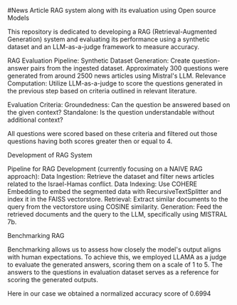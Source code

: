 #News Article RAG system along with its evaluation using Open source Models


This repository is dedicated to developing a RAG (Retrieval-Augmented Generation) system and evaluating its performance 
using a synthetic dataset and an LLM-as-a-judge framework to measure accuracy.

RAG Evaluation Pipeline:
Synthetic Dataset Generation: Create question-answer pairs from the ingested dataset. Approximately 300 questions were 
generated from around 2500 news articles using Mistral's LLM.
Relevance Computation: Utilize LLM-as-a-judge to score the questions generated in the previous step based on criteria 
outlined in relevant literature.

Evaluation Criteria:
Groundedness: Can the question be answered based on the given context?
Standalone: Is the question understandable without additional context?

All questions were scored based on these criteria and filtered out those questions having both scores greater then or equal to 4.

Development of RAG System

Pipeline for RAG Development (currently focusing on a NAIVE RAG approach):
Data Ingestion: Retrieve the dataset and filter news articles related to the Israel-Hamas conflict.
Data Indexing: Use COHERE Embedding to embed the segmented data with RecursiveTextSplitter and index it in the FAISS vectorstore.
Retrieval: Extract similar documents to the query from the vectorstore using COSINE similarity.
Generation: Feed the retrieved documents and the query to the LLM, specifically using MISTRAL 7b.

Benchmarking RAG

Benchmarking allows us to assess how closely the model's output aligns with human expectations. To achieve this, 
we employed LLAMA as a judge to evaluate the generated answers, scoring them on a scale of 1 to 5. The answers to the questions
in evaluation dataset serves as a reference for scoring the generated outputs.

Here in our case we obtained a normalized accuracy score of 0.6994